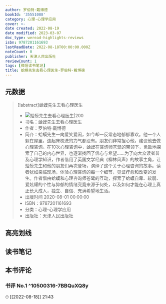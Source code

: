 ```yaml
---
author: 罗伯特·戴博德
bookId: '35551088'
category: 心理-心理学应用
cover: >-
date created: 2022-08-19
date modified: 2023-03-07
doc_type: weread-highlights-reviews
isbn: 9787201161693
lastReadDate: 2022-08-18T00:00:00.000Z
noteCount: 0
publisher: 天津人民出版社
reviewCount: 1
tags: [微信读书笔记]
title: 蛤蟆先生去看心理医生-罗伯特·戴博德
---
```


## 元数据

>[!abstract]蛤蟆先生去看心理医生
> - ![蛤蟆先生去看心理医生|200](https://wfqqreader-1252317822.image.myqcloud.com/cover/88/35551088/t7_35551088.jpg)
> - 书名：蛤蟆先生去看心理医生
> - 作者：罗伯特·戴博德
> - 简介：蛤蟆先生一向爱笑爱闹，如今却一反常态地郁郁寡欢。他一个人躲在屋里，连起床梳洗的力气都没有。朋友们非常担心他，建议他去做心理咨询。在10次心理咨询中，蛤蟆在咨询师苍鹭的带领下，勇敢地探索了自己的内心世界，也逐渐找回了信心与希望……为了向大众读者普及心理学知识，作者借用了英国文学经典《柳林风声》的故事主角，让蛤蟆先生和他的朋友们再次登场，演绎了这个关于心理咨询的故事。读者犹如亲临现场，体验心理咨询的每一个细节，见证疗愈和改变的发生。作者借由蛤蟆和心理咨询师苍鹭的互动，探索了蛤蟆自卑、软弱、爱炫耀的个性与抑郁的情绪究竟来源于何处，以及如何才能在心理上真正长大成人，独立、自信、充满希望地生活。
> - 出版时间 2020-08-01 00:00:00
> - ISBN：9787201161693
> - 分类：心理-心理学应用
> - 出版社：天津人民出版社

## 高亮划线

## 读书笔记

## 本书评论

### 书评 No.1 ^10500316-7BBQuXQ8y

⏱ [[2022-08-18]] 21:43
